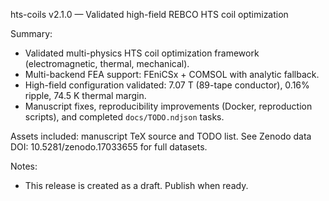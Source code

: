 hts-coils v2.1.0 — Validated high-field REBCO HTS coil optimization

Summary:
- Validated multi-physics HTS coil optimization framework (electromagnetic, thermal, mechanical).
- Multi-backend FEA support: FEniCSx + COMSOL with analytic fallback.
- High-field configuration validated: 7.07 T (89-tape conductor), 0.16% ripple, 74.5 K thermal margin.
- Manuscript fixes, reproducibility improvements (Docker, reproduction scripts), and completed `docs/TODO.ndjson` tasks.

Assets included: manuscript TeX source and TODO list. See Zenodo data DOI: 10.5281/zenodo.17033655 for full datasets.

Notes:
- This release is created as a draft. Publish when ready.
